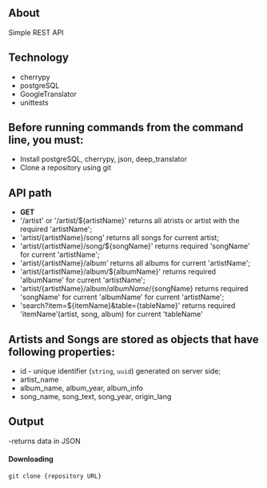 ## About

Simple REST API

## Technology

- cherrypy
- postgreSQL
- GoogleTranslator
- unittests

## Before running commands from the command line, you must:

- Install postgreSQL, cherrypy, json, deep_translator
- Clone a repository using git


## API path

* **GET** 
* '/artist' or '/artist/${artistName}' returns all atrists or artist with the required 'artistName';
* 'artist/{artistName}/song' returns all songs for current artist;
* 'artist/{artistName}/song/${songName}' returns required 'songName' for current 'artistName';
* 'artist/{artistName}/album' returns all albums for current 'artistName';
* 'artist/{artistName}/album/${albumName}' returns required 'albumName' for current 'artistName';
* 'artist/{artistName}/album/${albumName}/${songName} returns required 'songName' for current 'albumName' for current 'artistName';
* 'search?item=${itemName}&table={tableName}' returns required 'itemName'(artist, song, album) for current 'tableName'


## Artists and Songs are stored as objects that have following properties:
* id - unique identifier (`string`, `uuid`) generated on server side;
* artist_name
* album_name, album_year, album_info
* song_name, song_text, song_year, origin_lang

## Output

-returns data in JSON

<h4>Downloading</h4>
<code>git clone {repository URL}</code>


